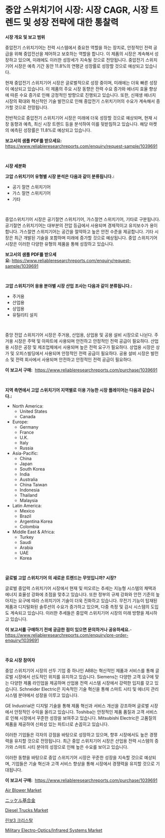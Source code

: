 <p><h1>중압 스위치기어 시장: 시장 CAGR, 시장 트렌드 및 성장 전략에 대한 통찰력</h1></p><p><strong>시장 개요 및 보고 범위</strong></p>
<p><p>중압전기 스위치기어는 전력 시스템에서 중요한 역할을 하는 장치로, 안정적인 전력 공급을 위해 중압전선을 제어하고 보호하는 역할을 합니다. 이 제품의 시장은 계속해서 성장하고 있으며, 미래에도 이러한 성장세가 지속될 것으로 전망됩니다. 중압전기 스위치기어 시장은 예측 기간 동안 11.8%의 연평균 성장률로 성장할 것으로 예상되고 있습니다.</p><p>현재 중압전기 스위치기어 시장은 글로벌적으로 성장 중이며, 미래에는 더욱 빠른 성장이 예상되고 있습니다. 이 제품의 주요 시장 동향은 전력 수요 증가와 에너지 효율 향상에 따른 수요 증가로 인해 긍정적인 방향으로 진행되고 있습니다. 또한, 신재생 에너지 시장의 확대와 혁신적인 기술 발전으로 인해 중압전기 스위치기어의 수요가 계속해서 증가할 것으로 전망됩니다.</p><p>전반적으로 중압전기 스위치기어 시장은 미래에 더욱 성장할 것으로 예상되며, 현재 시장 동향과 예측, 최신 시장 트렌드 등을 분석하여 이를 뒷받침하고 있습니다. 해당 마켓의 예측된 성장률은 11.8%로 예상되고 있습니다.</p></p>
<p><strong>보고서의 샘플 PDF를 받으세요:</strong> <a href="https://www.reliableresearchreports.com/enquiry/request-sample/1039691">https://www.reliableresearchreports.com/enquiry/request-sample/1039691</a></p>
<p>&nbsp;</p>
<p><strong>시장 세분화</strong></p>
<p><strong>고압 스위치기어 유형별 시장 분석은 다음과 같이 분류됩니다.:</strong></p>
<p><ul><li>공기 절연 스위치기어</li><li>가스 절연 스위치기어</li><li>기타</li></ul></p>
<p>&nbsp;</p>
<p><p>중압스위치기어 시장은 공기절연 스위치기어, 가스절연 스위치기어, 기타로 구분됩니다. 공기절연 스위치기어는 대부분의 전압 등급에서 사용되며 경제적이고 유지보수가 용이합니다. 가스절연 스위치기어는 공간을 절약하고 높은 안전 수준을 제공합니다. 기타 시장은 최근 개발된 기술을 포함하며 미래에 증가할 것으로 예상됩니다. 중압 스위치기어 시장은 이러한 다양한 유형의 제품을 통해 성장하고 있습니다.</p></p>
<p><strong>보고서의 샘플 PDF를 받으세요:</strong>&nbsp;<a href="https://www.reliableresearchreports.com/enquiry/request-sample/1039691">https://www.reliableresearchreports.com/enquiry/request-sample/1039691</a></p>
<p>&nbsp;</p>
<p><strong> 고압 스위치기어 응용 분야별 시장 산업 조사는 다음과 같이 분류됩니다.:</strong></p>
<p><ul><li>주거용</li><li>산업용</li><li>상업용</li><li>유틸리티 설치</li></ul></p>
<p>&nbsp;</p>
<p><p>중앙 전압 스위치기어 시장은 주거용, 산업용, 상업용 및 공용 설비 시장으로 나뉜다. 주거용 시장은 주택 및 아파트에 사용되며 안전하고 안정적인 전력 공급이 필요하다. 산업용 시장은 공장 및 제조업체에서 사용되며 높은 전력 요구가 필요하다. 상업용 시장은 상가 및 오피스빌딩에서 사용되며 안정적인 전력 공급이 필요하다. 공용 설비 시장은 발전소 및 전력 회사에서 사용되며 안전하고 안정적인 전력 공급이 필요하다.</p></p>
<p><strong>이 보고서 구매:</strong>&nbsp; <a href="https://www.reliableresearchreports.com/purchase/1039691">https://www.reliableresearchreports.com/purchase/1039691</a></p>
<p>&nbsp;</p>
<p><strong>지역 측면에서 고압 스위치기어 지역별로 이용 가능한 시장 플레이어는 다음과 같습니다.:</strong></p>
<p><ul>
    <li>
        North America:
        <ul>
            <li>United States</li>
            <li>Canada</li>
        </ul>
    </li>
    <li>
        Europe:
        <ul>
            <li>Germany</li>
            <li>France</li>
            <li>U.K.</li>
            <li>Italy</li>
            <li>Russia</li>
        </ul>
    </li>
    <li>
        Asia-Pacific:
        <ul>
            <li>China</li>
            <li>Japan</li>
            <li>South Korea</li>
            <li>India</li>
            <li>Australia</li>
            <li>China Taiwan</li>
            <li>Indonesia</li>
            <li>Thailand</li>
            <li>Malaysia</li>
        </ul>
    </li>
    <li>
        Latin America:
        <ul>
            <li>Mexico</li>
            <li>Brazil</li>
            <li>Argentina Korea</li>
            <li>Colombia</li>
        </ul>
    </li>
    <li>
        Middle East & Africa:
        <ul>
            <li>Turkey</li>
            <li>Saudi</li>
            <li>Arabia</li>
            <li>UAE</li>
            <li>Korea</li>
        </ul>
    </li>
    </ul></p>
<p>&nbsp;</p>
<p><strong>글로벌 고압 스위치기어 의 새로운 트렌드는 무엇입니까? 시장?</strong></p>
<p><p>글로벌 중압력 스위치기어 시장에서 현재 및 떠오르는 추세는 지능형 시스템의 채택과 에너지 효율성 강화에 초점을 맞추고 있습니다. 또한 정부의 규제 강화와 안전 기준의 높아지는 요구에 따라 스위치기어 기술이 더욱 진화하고 있습니다. 무전기 기능이 탑재된 제품과 디지털화된 솔루션의 수요가 증가하고 있으며, 다중 측정 및 감시 시스템의 도입도 계속되고 있습니다. 이러한 추세들은 중압력 스위치기어 시장의 미래 방향을 제시하고 있습니다.</p></p>
<p><strong>이 보고서를 구매하기 전에 궁금한 점이 있으면 문의하거나 공유하세요.</strong>- <a href="https://www.reliableresearchreports.com/enquiry/pre-order-enquiry/1039691">https://www.reliableresearchreports.com/enquiry/pre-order-enquiry/1039691</a></p>
<p>&nbsp;</p>
<p><strong>주요 시장 참여자</strong></p>
<p><p>중압 스위치기어 시장의 선두 기업 중 하나인 ABB는 혁신적인 제품과 서비스를 통해 글로벌 시장에서 선도적인 위치를 유지하고 있습니다. Siemens는 다양한 고객 요구에 맞는 다양한 제품 라인업을 제공하며 산업용 전력 시스템 시장에서 강력한 입지를 갖고 있습니다. Schneider Electric은 지속적인 기술 혁신을 통해 스마트 시티 및 에너지 관리 시스템 분야에서 성장을 이루고 있습니다.</p><p>GE Industrial은 디지털 기술을 통해 제품 혁신과 서비스 개선을 강조하며 글로벌 시장에서 안정적인 수익을 올리고 있습니다. Toshiba는 안정적인 제품 품질과 고객 서비스로 인해 시장에서 꾸준한 성장을 보여주고 있습니다. Mitsubishi Electric은 고품질의 제품을 제공하여 신뢰성 있는 파트너로 손꼽히고 있습니다.</p><p>이러한 기업들은 각자의 강점을 바탕으로 성장하고 있으며, 향후 시장에서도 높은 경쟁력을 유지할 것으로 전망됩니다. 최근 중압 스위치기어 시장은 산업용 전력 시스템의 증가와 스마트 시티 분야의 성장으로 인해 높은 수요를 보이고 있습니다.</p><p>이러한 동향을 바탕으로 중압 스위치기어 시장은 꾸준한 성장을 지속할 것으로 예상되며, 기업들은 기술 혁신과 고객 서비스 향상을 통해 시장에서 경쟁력을 유지할 것으로 기대됩니다.</p></p>
<p><strong>이 보고서 구매:</strong>&nbsp;&nbsp;<a href="https://www.reliableresearchreports.com/purchase/1039691">https://www.reliableresearchreports.com/purchase/1039691</a></p>
<p><p><a href="https://issuu.com/reportprime-2/docs/air-blower-market-size-2030.pptx">Air Blower Market</a></p><p><a href="https://github.com/cnnriuez22368/Market-Research-Report-List-1/blob/main/8481653189946.md">ニッケル基合金</a></p><p><a href="https://issuu.com/reportprime-2/docs/diesel-trucks-market-size-2030.pptx">Diesel Trucks Market</a></p><p><a href="https://github.com/vs10l4sfg5c/Market-Research-Report-List-1/blob/main/6427840189821.md">린보3 크리스탈</a></p><p><a href="https://boundless-drawbridge-702.notion.site/Military-Electro-Optics-Infrared-Systems-Market-Size-Evaluating-its-Market-Trends-Growth-and-Proj-94d74b66b4204bceab2bd8e1384bf945">Military Electro-Optics/Infrared Systems Market</a></p></p>
